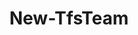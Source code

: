﻿---
title: New-TfsTeam
breadcrumbs: [ "Team" ]
parent: "Team"
description: "Creates a new team. "
remarks: 
parameterSets: 
  "_All_": [ BacklogIteration, Collection, DefaultAreaPath, DefaultIterationMacro, Description, IterationPaths, NoBacklogIteration, NoDefaultArea, Passthru, Project, Server, Team ] 
  "__AllParameterSets":  
    Team: 
      type: "string"  
      position: "0"  
      required: true  
    BacklogIteration: 
      type: "string"  
    Collection: 
      type: "object"  
    DefaultAreaPath: 
      type: "string"  
    DefaultIterationMacro: 
      type: "string"  
    Description: 
      type: "string"  
    IterationPaths: 
      type: "object"  
    NoBacklogIteration: 
      type: "SwitchParameter"  
    NoDefaultArea: 
      type: "SwitchParameter"  
    Passthru: 
      type: "SwitchParameter"  
    Project: 
      type: "object"  
    Server: 
      type: "object" 
parameters: 
  - name: "Team" 
    description: "Specifies the name of the new team. " 
    required: true 
    globbing: false 
    pipelineInput: "true (ByValue)" 
    position: 0 
    type: "string" 
    aliases: [ Name ] 
  - name: "Name" 
    description: "Specifies the name of the new team. This is an alias of the Team parameter." 
    required: true 
    globbing: false 
    pipelineInput: "true (ByValue)" 
    position: 0 
    type: "string" 
    aliases: [ Name ] 
  - name: "DefaultAreaPath" 
    description: "Specifies the team's default area path (or \"team field\"). The default area path is assigned automatically to all work items created in a team's backlog and/or board. When omitted, an area path may still be associated to this team depending on whether NoAutomaticAreaPath is set " 
    globbing: false 
    type: "string" 
    aliases: [ TeamFieldValue ] 
  - name: "TeamFieldValue" 
    description: "Specifies the team's default area path (or \"team field\"). The default area path is assigned automatically to all work items created in a team's backlog and/or board. When omitted, an area path may still be associated to this team depending on whether NoAutomaticAreaPath is set This is an alias of the DefaultAreaPath parameter." 
    globbing: false 
    type: "string" 
    aliases: [ TeamFieldValue ] 
  - name: "NoDefaultArea" 
    description: "Do not associate an area path automatically to the new team. When omitted, an area path is created (if needed) and then is set as the default area path / team field " 
    globbing: false 
    type: "SwitchParameter" 
    defaultValue: "False" 
  - name: "BacklogIteration" 
    description: "Specifies the team's backlog iteration path. When omitted, defaults to the team project's root iteration. " 
    globbing: false 
    type: "string" 
    defaultValue: "\\" 
  - name: "IterationPaths" 
    description: "Specifies the backlog iteration paths that are associated with this team. Provide a list of iteration paths in the form '/path1/path2'. " 
    globbing: false 
    type: "object" 
  - name: "DefaultIterationMacro" 
    description: "Specifies the default iteration macro. When omitted, defaults to \"@CurrentIteration\". " 
    globbing: false 
    type: "string" 
    defaultValue: "@CurrentIteration" 
  - name: "NoBacklogIteration" 
    description: "Do not associate an iteration path automatically to the new team. When omitted, an iteration path is created (if needed) and then is set as the default backlog iteration " 
    globbing: false 
    type: "SwitchParameter" 
    defaultValue: "False" 
  - name: "Description" 
    description: "Specifies a description of the new team. " 
    globbing: false 
    type: "string" 
  - name: "Passthru" 
    description: "Returns the results of the command. By default, this cmdlet does not generate any output. " 
    globbing: false 
    type: "SwitchParameter" 
    defaultValue: "False" 
  - name: "Project" 
    description: "Specifies the name of the Team Project, its ID (a GUID), or a Microsoft.TeamFoundation.Core.WebApi.TeamProject object to connect to. When omitted, it defaults to the connection set by Connect-TfsTeamProject (if any). For more details, see the Get-TfsTeamProject cmdlet. " 
    globbing: false 
    type: "object" 
  - name: "Collection" 
    description: "Specifies the URL to the Team Project Collection or Azure DevOps Organization to connect to, a TfsTeamProjectCollection object (Windows PowerShell only), or a VssConnection object. You can also connect to an Azure DevOps Services organizations by simply providing its name instead of the full URL. For more details, see the Get-TfsTeamProjectCollection cmdlet. When omitted, it defaults to the connection set by Connect-TfsTeamProjectCollection (if any). " 
    globbing: false 
    type: "object" 
    aliases: [ Organization ] 
  - name: "Organization" 
    description: "Specifies the URL to the Team Project Collection or Azure DevOps Organization to connect to, a TfsTeamProjectCollection object (Windows PowerShell only), or a VssConnection object. You can also connect to an Azure DevOps Services organizations by simply providing its name instead of the full URL. For more details, see the Get-TfsTeamProjectCollection cmdlet. When omitted, it defaults to the connection set by Connect-TfsTeamProjectCollection (if any). This is an alias of the Collection parameter." 
    globbing: false 
    type: "object" 
    aliases: [ Organization ] 
  - name: "Server" 
    description: "Specifies the URL to the Team Foundation Server to connect to, a TfsConfigurationServer object (Windows PowerShell only), or a VssConnection object. When omitted, it defaults to the connection set by Connect-TfsConfiguration (if any). For more details, see the Get-TfsConfigurationServer cmdlet. " 
    globbing: false 
    type: "object"
inputs: 
  - type: "System.String" 
    description: "Specifies the name of the new team. "
outputs: 
  - type: "TfsCmdlets.Models.Team" 
    description: 
notes: 
relatedLinks: 
  - text: "Online Version:" 
    uri: "https://tfscmdlets.dev/docs/cmdlets/Team/New-TfsTeam"
aliases: 
examples: 
---
